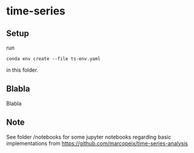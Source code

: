 # time-series

## Setup

run 

    conda env create --file ts-env.yaml

in this folder.


## Blabla

Blabla

## Note

See folder /notebooks for some jupyter notebooks regarding basic implementations from https://github.com/marcopeix/time-series-analysis